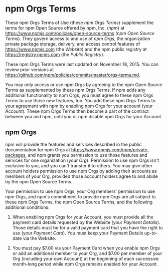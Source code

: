 # npm Orgs Terms

These npm Orgs Terms of Use (these _npm Orgs Terms_) supplement
the terms for npm Open Source offered by npm, Inc. (_npm_) at
<https://www.npmjs.com/policies/open-source-terms> (_npm Open Source
Terms_). They govern access to and use of _npm Orgs_, the organization
private package storage, delivery, and access control features of
<https://www.npmjs.com> (the _Website_) and the npm public registry at
<https://registry.npmjs.com> (the _Public Registry_).

These npm Orgs Terms were last updated on
November 18, 2015. You can review prior versions at
<https://github.com/npm/policies/commits/master/orgs-terms.md>.

You may only access or use npm Orgs by agreeing to the npm Open
Source Terms as supplemented by these npm Orgs Terms. If npm adds any
additional functionality to npm Orgs, you must agree to these npm Orgs
Terms to use those new features, too. You add these npm Orgs Terms to
your agreement with npm by enabling npm Orgs for your account (your
_Account_). These npm Orgs Terms then become a part of the contract
between you and npm, until you or npm disable npm Orgs for your Account.

## npm Orgs

npm will provide the features and services described
in the public documentation for npm Orgs at
<https://www.npmjs.com/npm/private-packages>, and npm grants you
permission to use those features and services for one organization (your
_Org_). Permission to use npm Orgs isn't exclusive to you, and you can't
transfer it to others. You may give other account holders permission to
use npm Orgs by adding their accounts as members of your Org, provided
those account holders agree to and abide by the npm Open Source Terms.

Your permission to use npm Orgs, your Org members' permission to use npm
Orgs, and npm's commitment to provide npm Orgs are all subject to these
npm Orgs Terms, the npm Open Source Terms, and the following additional
conditions:

1.  When enabling npm Orgs for your Account, you must provide
    all the payment card details requested by the Website (your _Payment
    Details_). Those details must be for a valid payment card that you
    have the right to use (your _Payment Card_). You must keep your
    Payment Details up-to-date via the Website.

2.  You must pay $7.00 via your Payment Card when you enable npm Orgs or
    add an additional member to your Org, and $7.00 per member of your
    Org (including your own Account) at the beginning of each successive
    month-long period while npm Orgs remains enabled for your Account.

